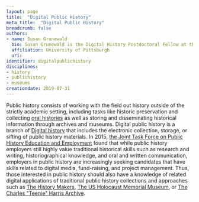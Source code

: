 ```yaml
---
layout: page
title:  "Digital Public History"
meta_title:  "Digital Public History"
breadcrumb: false
authors: 
- name: Susan Grunewald
  bio: Susan Grunewald is the Digital History Postdoctoral Fellow at the University of Pittsburgh’s World History Center. She received her PhD from Carnegie Mellon University, where she was a two-time A.W. Mellon Fellow in Digital Humanities. Her research focuses on Soviet history, particularly German prisoners of war in the USSR during and after the Second World War.
  affiliation: University of Pittsburgh
  uri:
identifier: digitalpublichistory
disciplines: 
- history
- publichistory
- museums
creationdate: 2019-07-31
---
```


Public history consists of working with the field out history outside of the strictly academic setting, including tasks like historic preservation and collecting [oral histories](/_topics/OralHistory.md) as well as storing and disseminating historical information through archives and museums. Digital public history is a branch of [Digital history](/_topics/DigitalHistory.md) that includes the electronic collection, storage, or sifting of public history materials. In 2015, [the Joint Task Force on Public History Education and Employment](https://ncph.org/wp-content/uploads/2019/02/What-do-Public-History-Employers-Want-A-Report-of-the-Joint-Task-Force-on-Public-History-Education-and-Employment.pdf) found that while public history employers still highly value traditional historical skills such as research and writing, historiographical knowledge, and oral and written communication, employers in public history are increasingly seeking candidates that have skills related to digital media, fund-raising, and project management. Thus, those interested in public history should also have a knowledge of related digital applications of traditional public history collections and approaches such as [The History Makers](https://www.thehistorymakers.org/), [The US Holocaust Memorial Museum](https://www.ushmm.org/collections/the-museums-collections/about/oral-history), or [The Charles "Teenie" Harris Archive](https://cmoa.org/art/teenie-harris-archive/). 

